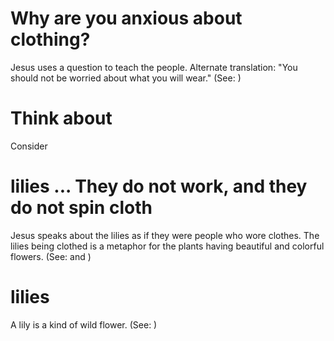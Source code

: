 
# Why are you anxious about clothing?
Jesus uses a question to teach the people. Alternate translation: "You should not be worried about what you will wear." (See: )

# Think about
Consider

# lilies ... They do not work, and they do not spin cloth
Jesus speaks about the lilies as if they were people who wore clothes. The lilies being clothed is a metaphor for the plants having beautiful and colorful flowers. (See:  and )

# lilies
A lily is a kind of wild flower. (See: )
